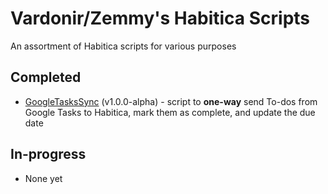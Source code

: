 # Vardonir/Zemmy's Habitica Scripts
An assortment of Habitica scripts for various purposes

## Completed

* [GoogleTasksSync](https://github.com/zemmyang/habitica_scripts/tree/master/GoogleTasksSync) (v1.0.0-alpha) - script to **one-way** send To-dos from Google Tasks to Habitica, mark them as complete, and update the due date

## In-progress

* None yet
